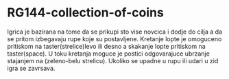 # RG144-collection-of-coins

Igrica je bazirana na tome da se prikupi sto vise novcica i dodje do cilja a da se pritom izbegavaju rupe koje su postavljene.
Kretanje lopte je omoguceno pritiskom na taster(strelice)levo ili desno a skakanje lopte pritiskom na taster(space).
U toku kretanja moguce je postici odgovarajuce ubrzanje stajanjem na (zeleno-belu strelicu).
Ukoliko se upadne u rupu ili udari u zid igra se zavrsava.
